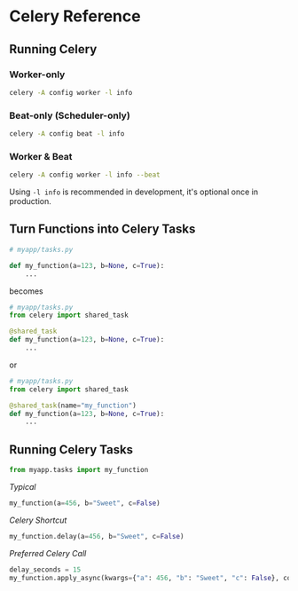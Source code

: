 # Celery Reference

## Running Celery

### Worker-only

```bash
celery -A config worker -l info
```

### Beat-only (Scheduler-only)

```bash
celery -A config beat -l info
```

### Worker & Beat

```bash
celery -A config worker -l info --beat
```

Using `-l info` is recommended in development, it's optional once in production.

## Turn Functions into Celery Tasks

```python
# myapp/tasks.py

def my_function(a=123, b=None, c=True):
    ...
```

becomes

```python
# myapp/tasks.py
from celery import shared_task

@shared_task
def my_function(a=123, b=None, c=True):
    ...
```

or

```python
# myapp/tasks.py
from celery import shared_task

@shared_task(name="my_function")
def my_function(a=123, b=None, c=True):
    ...
```

## Running Celery Tasks

```python
from myapp.tasks import my_function
```

_Typical_

```python
my_function(a=456, b="Sweet", c=False)
```

_Celery Shortcut_

```python
my_function.delay(a=456, b="Sweet", c=False)
```

_Preferred Celery Call_

```python
delay_seconds = 15
my_function.apply_async(kwargs={"a": 456, "b": "Sweet", "c": False}, countdown=delay_seconds)
```
